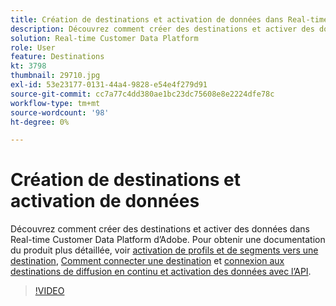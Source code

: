 ```yaml
---
title: Création de destinations et activation de données dans Real-time Customer Data Platform (RTCDP) d’Adobe
description: Découvrez comment créer des destinations et activer des données dans Real-time Customer Data Platform d’Adobe
solution: Real-time Customer Data Platform
role: User
feature: Destinations
kt: 3798
thumbnail: 29710.jpg
exl-id: 53e23177-0131-44a4-9828-e54e4f279d91
source-git-commit: cc7a77c4dd380ae1bc23dc75608e8e2224dfe78c
workflow-type: tm+mt
source-wordcount: '98'
ht-degree: 0%

---
```


# Création de destinations et activation de données

Découvrez comment créer des destinations et activer des données dans Real-time Customer Data Platform d’Adobe. Pour obtenir une documentation du produit plus détaillée, voir [activation de profils et de segments vers une destination](https://experienceleague.adobe.com/docs/experience-platform/rtcdp/destinations/dest-tutorials/activate-destinations.html), [Comment connecter une destination](https://experienceleague.adobe.com/docs/experience-platform/rtcdp/destinations/dest-tutorials/connect-destination.html) et [connexion aux destinations de diffusion en continu et activation des données avec l’API](https://experienceleague.adobe.com/docs/experience-platform/rtcdp/destinations/api-tutorials/streaming-destinations-api-tutorial.html).

>[!VIDEO](https://video.tv.adobe.com/v/29710?quality=12&learn=on)

